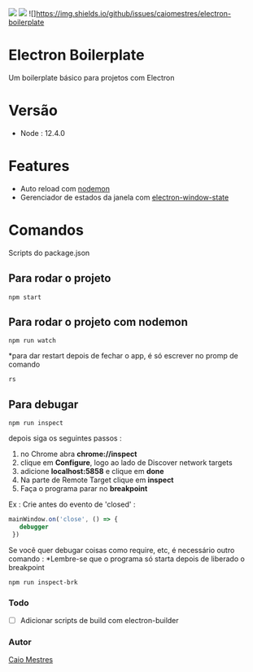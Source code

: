![](https://img.shields.io/badge/dependencies-up%20to%20date-brightgreen) ![](https://img.shields.io/badge/license-The%20Unlicense-blue) ![]https://img.shields.io/github/issues/caiomestres/electron-boilerplate
# Electron Boilerplate

Um boilerplate básico para projetos com Electron

# Versão
 - Node : 12.4.0

# Features

 - Auto reload com [nodemon](https://www.npmjs.com/package/nodemon)
 - Gerenciador de estados da janela com [electron-window-state](https://www.npmjs.com/package/electron-window-state)  

# Comandos
Scripts do package.json
## Para rodar o projeto
```shell
npm start
```

## Para rodar o projeto com nodemon
```shell
npm run watch
```
*para dar restart depois de fechar o app, é só escrever no promp de comando
```shell
rs
```

## Para debugar
```shell
npm run inspect
```
depois siga os seguintes passos :
 

 1. no Chrome abra **chrome://inspect**
 2. clique em **Configure**, logo ao lado de Discover network targets
 3. adicione **localhost:5858** e clique em **done**
 4. Na parte de Remote Target clique em **inspect**
 5. Faça o programa parar no **breakpoint** 
  
 Ex :
Crie antes do evento de 'closed' :
 ```javascript
mainWindow.on('close', () => {
    debugger
  })
```

Se você quer debugar coisas como require, etc, é necessário outro comando :
*Lembre-se que o programa só starta depois de liberado o breakpoint
```shell
npm run inspect-brk
```
### Todo

 - [ ] Adicionar scripts de build com electron-builder

### Autor
[Caio Mestres](https://www.linkedin.com/in/caio-mestres-77bbb614b/)
